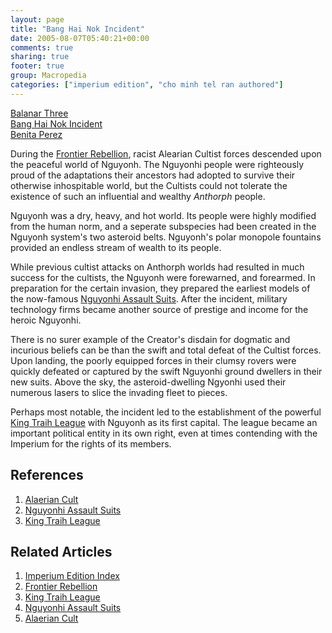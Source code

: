 ```yaml
---
layout: page
title: "Bang Hai Nok Incident"
date: 2005-08-07T05:40:21+00:00
comments: true
sharing: true
footer: true
group: Macropedia
categories: ["imperium edition", "cho minh tel ran authored"]
---
```


<div class='row'>
	<div class='col-md-4'><a href='/macropedia/balanar-three'>Balanar Three</a></div>
	<div class='col-md-4'><a href='/macropedia/bang-hai-nok-incident'>Bang Hai Nok Incident</a></div>
	<div class='col-md-4'><a href='/macropedia/benita-perez'>Benita Perez</a></div>
</div>


During the [Frontier Rebellion](/macropedia/frontier-rebellion), racist Alearian Cultist forces descended upon the peaceful world of Nguyonh. The Nguyonhi people were righteously proud of the adaptations their ancestors had adopted to survive their otherwise inhospitable world, but the Cultists could not tolerate the existence of such an influential and wealthy *Anthorph* people. 

Nguyonh was a dry, heavy, and hot world. Its people were highly modified from the human norm, and a seperate subspecies had been created in the Nguyonh system's two asteroid belts. Nguyonh's polar monopole fountains provided an endless stream of wealth to its people. 

While previous cultist attacks on Anthorph worlds had resulted in much success for the cultists, the Nguyonh were forewarned, and forearmed. In preparation for the certain invasion, they prepared the earliest models of the now-famous [Nguyonhi Assault Suits](/macropedia/nguyonhi-assault-suits). After the incident, military technology firms became another source of prestige and income for the heroic Nguyonhi. 

There is no surer example of the Creator's disdain for dogmatic and incurious beliefs can be than the swift and total defeat of the Cultist forces. Upon landing, the poorly equipped forces in their clumsy rovers were quickly defeated or captured by the swift Nguyonhi ground dwellers in their new suits. Above the sky, the asteroid-dwelling Ngyonhi used their numerous lasers to slice the invading fleet to pieces.

Perhaps most notable, the incident led to the establishment of the powerful [King Traih League](/macropedia/king-traih-league) with Nguyonh as its first capital. The league became an important political entity in its own right, even at times contending with the Imperium for the rights of its members.

## References
1. [Alaerian Cult](/macropedia/alaerian-cult)
1. [Nguyonhi Assault Suits](/macropedia/nguyonhi-assault-suits)
1. [King Traih League](/macropedia/king-traih-league)

## Related Articles

1. [Imperium Edition Index](/macropedia/imperium-edition-index)
2. [Frontier Rebellion](/macropedia/frontier-rebellion)
3. [King Traih League](/macropedia/king-traih-league)
4. [Nguyonhi Assault Suits](/macropedia/nguyonhi-assault-suits)
5. [Alaerian Cult](/macropedia/alaerian-cult)



 
